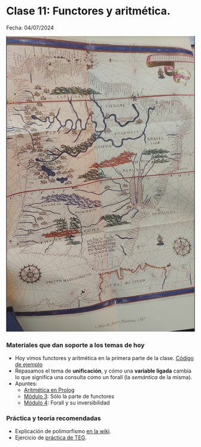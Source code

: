 # Clase 11: Functores y aritmética. 

Fecha: 04/07/2024

![ejercicioMapa](assets/ejercicioMapa.png)

### Materiales que dan soporte a los temas de hoy

* Hoy vimos functores y aritmética en la primera parte de la clase. [Código de ejemplo](https://github.com/pdepjm/2024-l-intro/blob/main/mapa.pl)
* Repasamos el tema de **unificación**, y cómo una **variable ligada** cambia lo que significa una consulta como un forall (la _semántica_ de la misma).
* Apuntes:
  * [Aritmética en Prolog](https://wiki.uqbar.org/wiki/articles/aritmetica-en-prolog.html)
  * [Módulo 3](https://docs.google.com/document/d/1I8Xvss7LBuUjV-GGiag7C8d9wa3vUB6B37Qi4LG-ts0/edit#heading=h.dr7shnx76bwb): Sólo la parte de functores
  * [Módulo 4](https://docs.google.com/document/d/1GGair_St5yWvItKRZH-FY_X2CdDREr60TrsV0zSiO5I/edit#heading=h.3a0qkoeg9mih): Forall y su inversibilidad

### Práctica y teoría recomendadas

* Explicación de polimorfismo [en la wiki](https://wiki.uqbar.org/wiki/articles/polimorfismo-en-el-paradigma-logico.html).
* Ejercicio de [práctica de TEG](https://docs.google.com/document/d/12RK1DhOHEH9PgKYJo3zH_trn1fOn8jB9bg304ZLMXbQ/edit).

